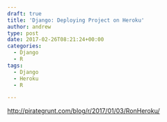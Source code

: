 ```yaml
---
draft: true
title: 'Django: Deploying Project on Heroku'
author: andrew
type: post
date: 2017-02-26T08:21:24+00:00
categories:
  - Django
  - R
tags:
  - Django
  - Heroku
  - R

---
```

http://pirategrunt.com/blog/r/2017/01/03/RonHeroku/
